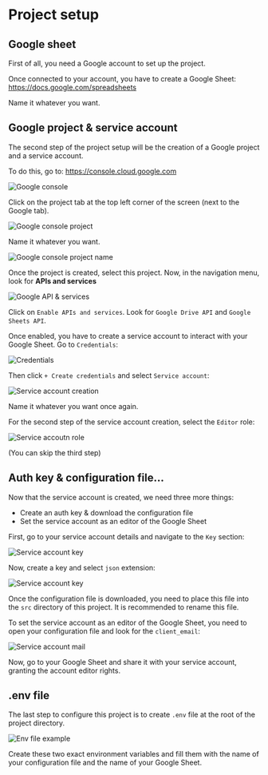 # Project setup

## Google sheet

First of all, you need a Google account to set up the project.

Once connected to your account, you have to create a Google Sheet: https://docs.google.com/spreadsheets

Name it whatever you want.

## Google project & service account

The second step of the project setup will be the creation of a Google project and a service account.

To do this, go to: https://console.cloud.google.com

![Google console](img/console_google_menu.png)

Click on the project tab at the top left corner of the screen (next to the Google tab).

![Google console project](img/project_list.png)

Name it whatever you want.

![Google console project name](img/project_name.png)

Once the project is created, select this project.
Now, in the navigation menu, look for **APIs and services**

![Google API & services](img/api_and_services.png)

Click on ```Enable APIs and services```.
Look for ```Google Drive API``` and ```Google Sheets API```.

Once enabled, you have to create a service account to interact with your Google Sheet.
Go to ```Credentials```:

![Credentials](img/credentials.png)

Then click ```+ Create credentials``` and select ```Service account```:

![Service account creation](img/service_account.png)

Name it whatever you want once again.

For the second step of the service account creation, select the ```Editor``` role:

![Service accoutn role](img/editor_role.png)

(You can skip the third step)

## Auth key & configuration file...

Now that the service account is created, we need three more things:

- Create an auth key & download the configuration file
- Set the service account as an editor of the Google Sheet

First, go to your service account details and navigate to the ```Key``` section:

![Service account key](img/service_account_key.png)

Now, create a key and select ```json``` extension:

![Service account key](img/service_account_key_json.png)

Once the configuration file is downloaded, you need to place this file into the ```src``` directory of this project. It is recommended to rename this file.

To set the service account as an editor of the Google Sheet, you need to open your configuration file and look for the ```client_email```:

![Service account mail](img/client_email.png)

Now, go to your Google Sheet and share it with your service account, granting the account editor rights.

## .env file

The last step to configure this project is to create ```.env``` file at the root of the project directory.

![Env file example](img/env_file.png)

Create these two exact environment variables and fill them with the name of your configuration file and the name of your Google Sheet.
